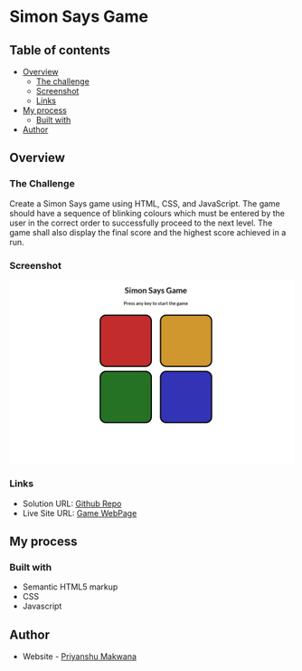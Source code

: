 # Simon Says Game

## Table of contents

- [Overview](#overview)
  - [The challenge](#the-challenge)
  - [Screenshot](#screenshot)
  - [Links](#links)
- [My process](#my-process)
  - [Built with](#built-with)
- [Author](#author)


## Overview

### The Challenge

Create a Simon Says game using HTML, CSS, and JavaScript. The game should have a sequence of blinking colours which must be entered by the user in the correct order to successfully proceed to the next level. The game shall also display the final score and the highest score achieved in a run.

### Screenshot

![](./screenshot.png)

### Links

- Solution URL: [Github Repo](https://github.com/Priyanshu-Prime/Simon-Says-Game)
- Live Site URL: [Game WebPage](https://priyanshu-prime.github.io/Simon-Says-Game/)

## My process

### Built with

- Semantic HTML5 markup
- CSS
- Javascript

## Author

- Website - [Priyanshu Makwana](https://www.linkedin.com/in/priyanshu-makwana-277b93261/)
